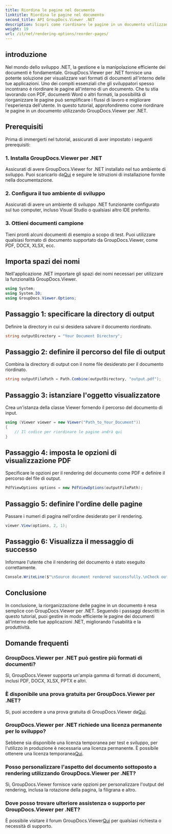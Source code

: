 ```yaml
---
title: Riordina le pagine nel documento
linktitle: Riordina le pagine nel documento
second_title: API GroupDocs.Viewer .NET
description: Scopri come riordinare le pagine in un documento utilizzando GroupDocs.Viewer per .NET. Segui il nostro tutorial passo passo per una gestione dei documenti senza problemi.
weight: 19
url: /it/net/rendering-options/reorder-pages/
---
```

## introduzione
Nel mondo dello sviluppo .NET, la gestione e la manipolazione efficiente dei documenti è fondamentale. GroupDocs.Viewer per .NET fornisce una potente soluzione per visualizzare vari formati di documenti all'interno delle tue applicazioni. Uno dei compiti essenziali che gli sviluppatori spesso incontrano è riordinare le pagine all'interno di un documento. Che tu stia lavorando con PDF, documenti Word o altri formati, la possibilità di riorganizzare le pagine può semplificare i flussi di lavoro e migliorare l'esperienza dell'utente. In questo tutorial, approfondiremo come riordinare le pagine in un documento utilizzando GroupDocs.Viewer per .NET.
## Prerequisiti
Prima di immergerti nel tutorial, assicurati di aver impostato i seguenti prerequisiti:
### 1. Installa GroupDocs.Viewer per .NET
 Assicurati di avere GroupDocs.Viewer for .NET installato nel tuo ambiente di sviluppo. Puoi scaricarlo da[Qui](https://releases.groupdocs.com/viewer/net/) e seguire le istruzioni di installazione fornite nella documentazione.
### 2. Configura il tuo ambiente di sviluppo
Assicurati di avere un ambiente di sviluppo .NET funzionante configurato sul tuo computer, incluso Visual Studio o qualsiasi altro IDE preferito.
### 3. Ottieni documenti campione
Tieni pronti alcuni documenti di esempio a scopo di test. Puoi utilizzare qualsiasi formato di documento supportato da GroupDocs.Viewer, come PDF, DOCX, XLSX, ecc.

## Importa spazi dei nomi
Nell'applicazione .NET importare gli spazi dei nomi necessari per utilizzare la funzionalità GroupDocs.Viewer.

```csharp
using System;
using System.IO;
using GroupDocs.Viewer.Options;
```
## Passaggio 1: specificare la directory di output
Definire la directory in cui si desidera salvare il documento riordinato.
```csharp
string outputDirectory = "Your Document Directory";
```
## Passaggio 2: definire il percorso del file di output
Combina la directory di output con il nome file desiderato per il documento riordinato.
```csharp
string outputFilePath = Path.Combine(outputDirectory, "output.pdf");
```
## Passaggio 3: istanziare l'oggetto visualizzatore
Crea un'istanza della classe Viewer fornendo il percorso del documento di input.
```csharp
using (Viewer viewer = new Viewer("Path_to_Your_Document"))
{
    // Il codice per riordinare le pagine andrà qui
}
```
## Passaggio 4: imposta le opzioni di visualizzazione PDF
Specificare le opzioni per il rendering del documento come PDF e definire il percorso del file di output.
```csharp
PdfViewOptions options = new PdfViewOptions(outputFilePath);
```
## Passaggio 5: definire l'ordine delle pagine
Passare i numeri di pagina nell'ordine desiderato per il rendering.
```csharp
viewer.View(options, 2, 1);
```
## Passaggio 6: Visualizza il messaggio di successo
Informare l'utente che il rendering del documento è stato eseguito correttamente.
```csharp
Console.WriteLine($"\nSource document rendered successfully.\nCheck output in {outputDirectory}.");
```

## Conclusione
In conclusione, la riorganizzazione delle pagine in un documento è resa semplice con GroupDocs.Viewer per .NET. Seguendo i passaggi descritti in questo tutorial, puoi gestire in modo efficiente le pagine dei documenti all'interno delle tue applicazioni .NET, migliorando l'usabilità e la produttività.
## Domande frequenti
### GroupDocs.Viewer per .NET può gestire più formati di documenti?
Sì, GroupDocs.Viewer supporta un'ampia gamma di formati di documenti, inclusi PDF, DOCX, XLSX, PPTX e altri.
### È disponibile una prova gratuita per GroupDocs.Viewer per .NET?
 Sì, puoi accedere a una prova gratuita di GroupDocs.Viewer da[Qui](https://releases.groupdocs.com/).
### GroupDocs.Viewer per .NET richiede una licenza permanente per lo sviluppo?
 Sebbene sia disponibile una licenza temporanea per test e sviluppo, per l'utilizzo in produzione è necessaria una licenza permanente. È possibile ottenere una licenza temporanea[Qui](https://purchase.groupdocs.com/temporary-license/).
### Posso personalizzare l'aspetto del documento sottoposto a rendering utilizzando GroupDocs.Viewer per .NET?
Sì, GroupDocs.Viewer fornisce varie opzioni per personalizzare l'output del rendering, inclusa la rotazione della pagina, la filigrana e altro.
### Dove posso trovare ulteriore assistenza o supporto per GroupDocs.Viewer per .NET?
 È possibile visitare il forum GroupDocs.Viewer[Qui](https://forum.groupdocs.com/c/viewer/9) per qualsiasi richiesta o necessità di supporto.